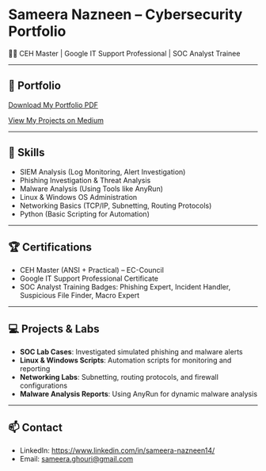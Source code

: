 # Sameera Nazneen – Cybersecurity Portfolio

👩‍💻 CEH Master | Google IT Support Professional | SOC Analyst Trainee

---

## 📄 Portfolio
  
[Download My Portfolio PDF](File-permissions-in-Linux-portfolio.docx)

[View My Projects on Medium](https://medium.com/@sameera.ghouri/file-permissions-in-linux-05baed53c4ce)

---

## 🧠 Skills
- SIEM Analysis (Log Monitoring, Alert Investigation)  
- Phishing Investigation & Threat Analysis  
- Malware Analysis (Using Tools like AnyRun)  
- Linux & Windows OS Administration  
- Networking Basics (TCP/IP, Subnetting, Routing Protocols)  
- Python (Basic Scripting for Automation)

---

## 🏆 Certifications
- CEH Master (ANSI + Practical) – EC-Council  
- Google IT Support Professional Certificate  
- SOC Analyst Training Badges: Phishing Expert, Incident Handler, Suspicious File Finder, Macro Expert

---

## 💻 Projects & Labs
- **SOC Lab Cases**: Investigated simulated phishing and malware alerts  
- **Linux & Windows Scripts**: Automation scripts for monitoring and reporting  
- **Networking Labs**: Subnetting, routing protocols, and firewall configurations  
- **Malware Analysis Reports**: Using AnyRun for dynamic malware analysis  

---

## 📫 Contact
- LinkedIn: https://www.linkedin.com/in/sameera-nazneen14/
- Email: sameera.ghouri@gmail.com
  
